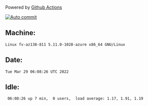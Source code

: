 Powered by [Github Actions](https://github.com/features/actions)

[![Auto commit](https://github.com/gyfary/workstation/workflows/Auto%20commit/badge.svg)](https://github.com/gyfary/workstation/actions?query=workflow%3A%22Auto+commit%22)

## Machine:
```
Linux fv-az138-811 5.11.0-1028-azure x86_64 GNU/Linux
```
## Date:
```
Tue Mar 29 06:08:26 UTC 2022
```
## Idle:
```
 06:08:26 up 7 min,  0 users,  load average: 1.17, 1.91, 1.19
```

